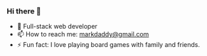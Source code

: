 ### Hi there 👋

- 🌱 Full-stack web developer
- 📫 How to reach me: markdaddy@gmail.com
- ⚡ Fun fact: I love playing board games with family and friends. 

<!--
**marktucker08/marktucker08** is a ✨ _special_ ✨ repository because its `README.md` (this file) appears on your GitHub profile.

Here are some ideas to get you started:

- 🔭 I’m currently working on ...
- 🌱 I’m currently learning ...
- 👯 I’m looking to collaborate on ...
- 🤔 I’m looking for help with ...
- 💬 Ask me about ...
- 📫 How to reach me: ...
- 😄 Pronouns: ...
- ⚡ Fun fact: ...
-->
